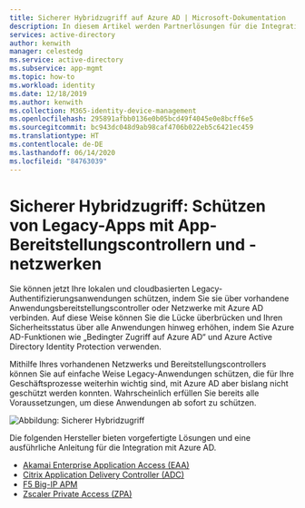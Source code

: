 ```yaml
---
title: Sicherer Hybridzugriff auf Azure AD | Microsoft-Dokumentation
description: In diesem Artikel werden Partnerlösungen für die Integration Ihrer lokalen Legacy-, Public Cloud- oder Private Cloud-Anwendungen in Azure AD beschrieben. Schützen Sie Ihre Legacy-Apps, indem Sie App-Übermittlungscontroller oder Netzwerke mit Azure AD verbinden.
services: active-directory
author: kenwith
manager: celestedg
ms.service: active-directory
ms.subservice: app-mgmt
ms.topic: how-to
ms.workload: identity
ms.date: 12/18/2019
ms.author: kenwith
ms.collection: M365-identity-device-management
ms.openlocfilehash: 295891afbb0136e0b05bcd49f4045e0e8bcff6e5
ms.sourcegitcommit: bc943dc048d9ab98caf4706b022eb5c6421ec459
ms.translationtype: HT
ms.contentlocale: de-DE
ms.lasthandoff: 06/14/2020
ms.locfileid: "84763039"
---
```

# <a name="secure-hybrid-access-secure-legacy-apps-with-app-delivery-controllers-and-networks"></a>Sicherer Hybridzugriff: Schützen von Legacy-Apps mit App-Bereitstellungscontrollern und -netzwerken

Sie können jetzt Ihre lokalen und cloudbasierten Legacy-Authentifizierungsanwendungen schützen, indem Sie sie über vorhandene Anwendungsbereitstellungscontroller oder Netzwerke mit Azure AD verbinden. Auf diese Weise können Sie die Lücke überbrücken und Ihren Sicherheitsstatus über alle Anwendungen hinweg erhöhen, indem Sie Azure AD-Funktionen wie „Bedingter Zugriff auf Azure AD“ und Azure Active Directory Identity Protection verwenden.

Mithilfe Ihres vorhandenen Netzwerks und Bereitstellungscontrollers können Sie auf einfache Weise Legacy-Anwendungen schützen, die für Ihre Geschäftsprozesse weiterhin wichtig sind, mit Azure AD aber bislang nicht geschützt werden konnten. Wahrscheinlich erfüllen Sie bereits alle Voraussetzungen, um diese Anwendungen ab sofort zu schützen.

![Abbildung: Sicherer Hybridzugriff](media/secure-hybrid-access/secure-hybrid-access.png)

Die folgenden Hersteller bieten vorgefertigte Lösungen und eine ausführliche Anleitung für die Integration mit Azure AD.

* [Akamai Enterprise Application Access (EAA)](../saas-apps/akamai-tutorial.md)
* [Citrix Application Delivery Controller (ADC)](../saas-apps/citrix-netscaler-tutorial.md)
* [F5 Big-IP APM](https://aka.ms/f5-hybridaccessguide)
* [Zscaler Private Access (ZPA)](https://aka.ms/zscaler-hybridaccessguide)
